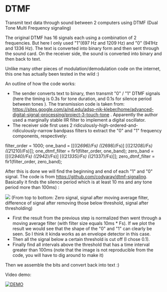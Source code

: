 # DTMF
Transmit text data through sound between 2 computers using DTMF (Dual Tone Multi Frequency signaling)

The original DTMF has 16 signals each using a combination of 2 frequencies. But here I only used "1"(697 Hz and 1209 Hz) and "0" (941Hz and 1336 Hz). The text is converted into binary form and then sent through the sound card. On the receiver side, the sound is converted into binary and then back to text.

Unlike many other pieces of modulation/demodulation code on the internet, this one has actually been tested in the wild :)

An outline of how the code works:
- The sender converts text to binary, then transmit "0" / "1" DTMF signals (here the timing is 0.3s for tone duration, and 0.1s for silence period between tones ). The transmission code is taken from: https://sites.google.com/a/nd.edu/adsp-nik-kleber/home/advanced-digital-signal-processing/project-3-touch-tone . Apparently the author used a marginally stable IIR filter to implement a digital oscillator. 
- The receiver side first uses 2 ridiculously-high-ordered-and-ridiculously-narrow bandpass filters to extract the "0" and "1" frequency components, respectively:

filter_order = 1000;
one_band = [[((2*696)/Fs) ((2*698)/Fs)] [((2*1208)/Fs) ((2*1210)/Fs)]];
one_dtmf_filter = fir1(filter_order, one_band);
zero_band = [[((2*940)/Fs) ((2*942)/Fs)] [((2*1335)/Fs) ((2*1337)/Fs)]];
zero_dtmf_filter = fir1(filter_order, zero_band);

After this is done we will find the beginning and end of each "1" and "0" signal. The code is from https://github.com/codyaray/dtmf-signaling. Basically it finds the silence period which is at least 10 ms and any tone period more than 100ms) :

![](https://user-images.githubusercontent.com/20016033/34468682-cf381b6e-ef40-11e7-924f-c2539cbfe28d.PNG?raw=true "")
(From top to bottom: Zero signal, signal after moving average filter, difference of signal after removing those below threshold, signal after thresholding)
- First the result from the previous step is normalized then went through a moving average filter (with filter size equals 10ms * Fs). If we plot the result we would see that the shape of the "0" and "1" can clearly be seen. So I think it kinda works as an envelope detector in this case.
- Then all the signal below a certain threshold is cut off (I chose 0.1). 
- Finally find all intervals above the threshold that has a time interval greater than 100ms
(note that the image is not reproducible from the code, you will have to dig around to make it)


Then we assemble the bits and convert back into text :)

Video demo: 

[![DEMO ](https://user-images.githubusercontent.com/20016033/34468760-57425190-ef42-11e7-9024-8c18dfbe21b2.PNG)](https://www.youtube.com/watch?v=vwQVmNnWa4s "DEMO")


